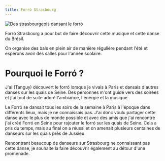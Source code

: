 ```yaml
---
title: Forró Strasbourg
---
```


![Des strasbourgeois dansant le forró](assets/forro-strasbourg-bateliers.jpeg)

Forró Strasbourg a pour but de faire découvrir cette musique et cette danse du Brésil.

On organise des bals en plein air de manière régulière pendant l'été et espérons avoir des salles pour l'année scolaire.

# Pourquoi le Forró ?

J'ai (Tanguy) découvert le forró lorsque je vivais à Paris et dansais d'autres danses sur les quais de Seine.
Des personnes m'ont guidé vers des soirées et j'ai tout de suite adoré l'ambiance, l'énérgie et la musique.

Le Forró se dansait tous les soirs de la semaine à Paris à l'époque dans différents lieux, mais je ne connaissais pas. J'ai donc voulu partager cette danse avec le plus de monde possible et avec des amis que j'ai rencontré j'ai créé Forró en Seine pour rajouter le forró sur les quais de Seine. Cela a pris du temps, mais au final on a réussi et on amenait plusieurs centaines de danseurs sur les quais près de Jussieu.

Rencontrant beaucoup de danseurs sur Strasbourg ne connaissant pas cette danse, je souhaite la faire découvrir également au détour d'une promenade.
